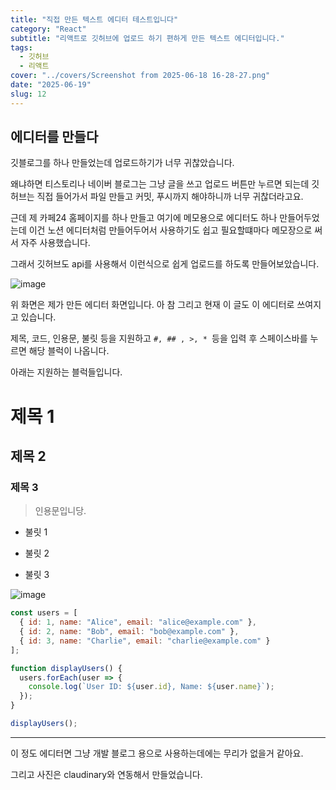 ```yaml
---
title: "직접 만든 텍스트 에디터 테스트입니다"
category: "React"
subtitle: "리액트로 깃허브에 업로드 하기 편하게 만든 텍스트 에디터입니다."
tags:
  - 깃허브
  - 리액트
cover: "../covers/Screenshot from 2025-06-18 16-28-27.png"
date: "2025-06-19"
slug: 12
---
```


## 에디터를 만들다

깃블로그를 하나 만들었는데 업로드하기가 너무 귀찮았습니다.

왜냐하면 티스토리나 네이버 블로그는 그냥 글을 쓰고 업로드 버튼만 누르면 되는데 깃허브는 직접 들어가서 파일 만들고 커밋, 푸시까지 해야하니까 너무 귀찮더라고요.




근데 제 카페24 홈페이지를 하나 만들고 여기에 메모용으로 에디터도 하나 만들어두었는데 이건 노션 에디터처럼 만들어두어서 사용하기도 쉽고 필요할떄마다 메모장으로 써서 자주 사용했습니다.

그래서 깃허브도 api를 사용해서 이런식으로 쉽게 업로드를 하도록 만들어보았습니다.



![image](https://res.cloudinary.com/dpynn4rum/image/upload/w_800/1750295632619.png)

위 화면은 제가 만든 에디터 화면입니다. 아 참 그리고 현재 이 글도 이 에디터로 쓰여지고 있습니다.



제목, 코드, 인용문, 불릿 등을 지원하고 `#, ## , >, * `등을 입력 후 스페이스바를 누르면 해당 블럭이 나옵니다. 

아래는 지원하는 블럭들입니다.

# 제목 1

## 제목 2 

### 제목 3

> 인용문입니당.

* 불릿 1

* 불릿 2

* 불릿 3

![image](https://res.cloudinary.com/dpynn4rum/image/upload/w_800/1750295840060.png)

```js
const users = [
  { id: 1, name: "Alice", email: "alice@example.com" },
  { id: 2, name: "Bob", email: "bob@example.com" },
  { id: 3, name: "Charlie", email: "charlie@example.com" }
];

function displayUsers() {
  users.forEach(user => {
    console.log(`User ID: ${user.id}, Name: ${user.name}`);
  });
}

displayUsers();
```

---

이 정도 에디터면 그냥 개발 블로그 용으로 사용하는데에는 무리가 없을거 같아요.

그리고 사진은 claudinary와 연동해서 만들었습니다.